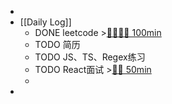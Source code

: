 -
- [[Daily Log]]
	- DONE leetcode >[🍅🍅🍅🍅 100min](#agenda-pomo://?t=f-1690944118896-1500%2Cf-1690949729584-1500%2Cf-1690954573396-1500%2Cf-1690957793886-1500)
	- TODO 简历
	- TODO JS、TS、Regex练习
	- TODO React面试 >[🍅🍅 50min](#agenda-pomo://?t=f-1690960258050-1500%2Cf-1690962249347-1500)
	-
-